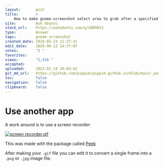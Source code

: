```yaml
---
layout:       post
title:        >
    How to make gnome-screenshot select area to grab after a specified delay
site:         Ask Ubuntu
stack_url:    https://askubuntu.com/q/1009013
type:         Answer
tags:         gnome-screenshot
created_date: 2018-02-23 11:27:31
edit_date:    2020-06-12 14:37:07
votes:        "2 "
favorites:    
views:        "1,418 "
accepted:     
uploaded:     2022-01-14 20:03:42
git_md_url:   https://github.com/pippim/pippim.github.io/blob/main/_posts/2018/2018-02-23-How-to-make-gnome-screenshot-select-area-to-grab-after-a-specified-delay.md
toc:          false
navigation:   false
clipboard:    false
---
```


# Use another app

A work around is to use a screen recorder:

[![screen recorder.gif][1]][1]

This was made with the package called [Peek][2]

After making your `.gif` file you can edit it to convert a single frame into a `.png` or `.jpg` image file.

  [1]: https://i.stack.imgur.com/6qZxG.gif
  [2]: https://www.omgubuntu.co.uk/2016/08/peek-desktop-gif-screen-recorder-linux
